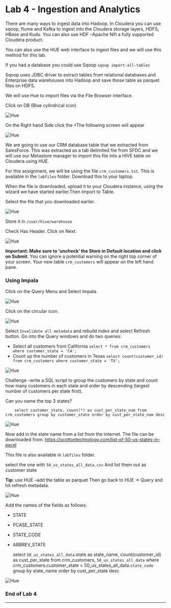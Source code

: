 # Lab 4 - Ingestion and Analytics

There are many ways to ingest data into Hadoop. In Cloudera you can use sqoop, flume and Kafka to ingest into the Cloudera storage layers, HDFS, HBase and Kudu. You can also use HDF –Apache Nifi a fully supported Cloudera product.

You can also use the HUE web interface to ingest files and we will use this method for this lab.

If you had a database you could use Sqoop ``sqoop import-all-tables ``
	
Sqoop uses JDBC driver to extract tables from relational databases and Enterprise data warehouses into Hadoop and save those table as parquet files on HDFS.

We will use Hue to import files via the File Browser interface.

Click on DB (Blue cylindrical icon)

![Hue](./images/lab04-a.jpg)

On the Right hand Side click the +The following screen will appear

![Hue](./images/lab04-c.jpg)

We are going to use our CRM database table that we extracted from SalesForce. This was extracted as a tab delimited file from SFDC and we will use our Metastore manager to import this file into a HIVE table on Cloudera using HUE.

For this assignment, we will be using the file ``crm_customers.txt``. This is available in the ``labfiles`` folder. Download this to your laptop. 

When the file is downloaded, upload it to your Cloudera instance, using the wizard we have started earlier.Then Import to Table.

Select the file that you downloaded earlier.

![Hue](./images/lab04-d.jpg)

Store it in ``/user/hive/warehouse``

Check Has Header.
Click on Next.

![Hue](./images/lab04-e.jpg)

**Important: Make sure to ‘uncheck’ the Store in Default location and click on Submit**. You can ignore a potential warning on the right top corner of your screen. Your new table ``crm_customers`` will appear on the left hand pane. 

### Using Impala

Click on the Query Menu and Select Impala.

![Hue](./images/lab04-f.jpg)

Click on the circular icon. 

![Hue](./images/lab04-g.jpg)

Select ``Invalidate all metadata`` and rebuild index and select Refresh button. 
Go into the Query windows and do two queries:

* Select all customers from California
		```select * from crm_customers 
		where customer_state = 'CA';```
* Count up the number of customers in Texas
		```select count(customer_id) from crm_customers where customer_state = 'TX';```
		
![Hue](./images/lab04-h.jpg)

Challenge -write a SQL script to group the customers by state and count how many customers in each state and order by descending (largest number of customers per state first).

Can you name the top 3 states?

		select customer_state, count(*) as cust_per_state_num from crm_customers group by customer_state order by cust_per_state_num desc

![Hue](./images/lab04-i.jpg)

Now add in the state name from a list from the internet. The file can be downloaded from: https://scottontechnology.com/list-of-50-us-states-in-excel

This file is also available in ``labfiles`` folder.

select the one with ``50_us_states_all_data.csv`` And list them out as customer state

**Tip:** use  HUE –add the table as parquet Then go back to HUE -> Query and hit refresh metadata.

![Hue](./images/lab04-j.jpg)

Add the names of the fields as follows:
* STATE
* PCASE_STATE
* STATE_CODE
* ABBREV_STATE

	select `50_us_states_all_data`.state as state_name, count(customer_id) as cust_per_state from crm_customers, 
	`50_us_states_all_data` where crm_customers.customer_state = 50_us_states_all_data.`state_code` 
	group by state_name order by cust_per_state desc
		
![Hue](./images/lab04-k.jpg)

### End of Lab 4
---




